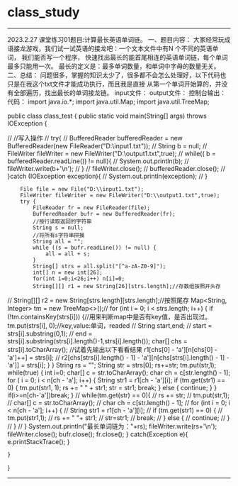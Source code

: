 # class_study
-------------------------------------------------------------------------------------------------------------------------------------------------------------------------
2023.2.27
课堂练习01题目:计算最长英语单词链。
一、题目内容：
大家经常玩成语接龙游戏，我们试一试英语的接龙吧：一个文本文件中有N 个不同的英语单词， 我们能否写一个程序，
快速找出最长的能首尾相连的英语单词链，每个单词最多只能用一次。
最长的定义是：最多单词数量，和单词中字母的数量无关。
二、总结：
问题很多，掌握的知识太少了，很多都不会怎么处理好，以下代码也只是在我这个txt文件才能成功执行，而且我是直接
从第一个单词开始算的，并没有全部遍历，找出最长的单词接龙链。
input文件：
output文件：
控制台输出：
代码：
import java.io.*;
import java.util.Map;
import java.util.TreeMap;

public class class_test {
    public static void main(String[] args) throws IOException {

//        //写入操作
//        try{
//            BufferedReader bufferedReader = new BufferedReader(new FileReader("D:\\input1.txt"));
//            String b = null;
//            FileWriter fileWriter = new FileWriter("D:\\output1.txt",true);
//            while(( b = bufferedReader.readLine()) != null){
//                System.out.println(b);
//                fileWriter.write(b+'\n');
//            }
//            fileWriter.close();
//            bufferedReader.close();
//        }catch (IOException exception){
//            System.out.println(exception);
//        }

        File file = new File("D:\\input1.txt");
        FileWriter fileWriter = new FileWriter("D:\\output1.txt",true);
        try {
            FileReader fr = new FileReader(file);
            BufferedReader bufr = new BufferedReader(fr);
            //按行读取返回的字符串
            String s = null;
            //将所有s字符串拼接
            String all = "";
            while ((s = bufr.readLine()) != null) {
                all = all + s;
            }
            String[] strs = all.split("[^a-zA-Z0-9]");
            int[] n = new int[26];
            for(int i=0;i<26;i++) n[i]=0;
            String[][] r1 = new String[26][strs.length];//存数组按照开头存
//            String[][] r2 = new String[strs.length][strs.length];//按照尾存
            Map<String, Integer> tm = new TreeMap<>();//
            for (int i = 0; i < strs.length; i++) {
                if (!tm.containsKey(strs[i])) {//用来判断map中是否有key值，是否出现过。
                    tm.put(strs[i], 0);//key,value:单词，readed
//                    String start,end;
//                    start = strs[i].substring(0,1);
//                    end = strs[i].substring(strs[i].length()-1,strs[i].length());
                    char[] chs = strs[i].toCharArray();
                    //试着先输出以下看看结果
                    r1[chs[0] - 'a'][n[chs[0] - 'a']++] = strs[i];
//                    r2[chs[strs[i].length() - 1] - 'a'][n[chs[strs[i].length() - 1] - 'a']] = strs[i];
                }
            }
            String rs = "";
            String str = strs[0];
            rs+=str;
            tm.put(str,1);
            while(true) {
                int i=0;
                char[] c = str.toCharArray();
                char ch = c[str.length() - 1];
                for ( i = 0; i < n[ch - 'a']; i++) {
                    String str1 = r1[ch - 'a'][i];
                    if (tm.get(str1) == 0) {
                        tm.put(str1, 1);
                        rs += " " + str1;
                        str = str1;
                        break;
                    } else {
                        continue;
                    }
                }
                if(i>=n[ch-'a'])break;
            }
//            while(tm.get(str) == 0){
//                rs += str;
//                tm.put(str,1);
//                char[] c = str.toCharArray();
//                char ch = c[str.length() - 1];
//                for (int i = 0; i < n[ch - 'a']; i++) {
//                    String str1 = r1[ch - 'a'][i];
//                    if (tm.get(str1) == 0) {
//                        tm.put(str1,1);
//                        rs += " "+ str1;
//                        str=str1;
//                        break;
//                    } else {
//                        continue;
//                    }
//                }
//            }
            System.out.println("最长单词链为："+rs);
            fileWriter.write(rs+'\n');
            fileWriter.close();
            bufr.close();
            fr.close();
        } catch(Exception e){
        e.printStackTrace();
    }

    }

}

-----------------------------------------------------------------------------------------------------------------------------------------------------------------------
